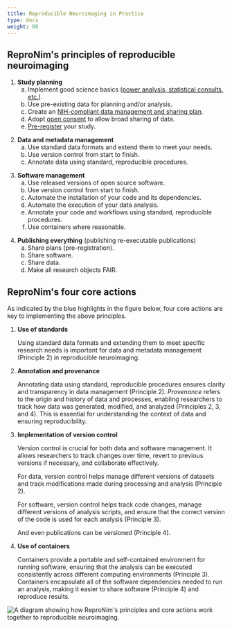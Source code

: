```yaml
---
title: Reproducible Neuroimaging in Practice
type: docs
weight: 80
---
```


## ReproNim's principles of reproducible neuroimaging

<!--
The style section will cause the sub-lists to be labeled with lowercase
letters.

Use care when modifying the principles since there are hard coded
references to them (by NUMBER.LETTER) on other pages.
-->

<style>
    ol ol li { list-style-type: lower-alpha; }
</style>

<!-- proposed abbreviated principles are in comments (like this one) -->

<!-- 1: Study planning -->
1. **Study planning**
    <!-- 1a: Implement good science -->
    1. Implement good science basics ([power analysis, statistical consults, etc.](https://www.repronim.org/module-stats/)).
    <!-- 1b: Use pre-existing data -->
    2. Use pre-existing data for planning and/or analysis.
    <!-- 1c: Create a DSMP -->
    3. Create an [NIH-compliant data management and sharing plan](https://sharing.nih.gov/data-management-and-sharing-policy/planning-and-budgeting-for-data-management-and-sharing/writing-a-data-management-and-sharing-plan#after).
    <!-- 1d: Adopt open consent -->
    4. Adopt [open consent](https://open-brain-consent.readthedocs.io/en/stable/) to allow broad sharing of data.
    <!-- 1e: Pre-register your study -->
    5. [Pre-register](https://www.cos.io/initiatives/prereg) your study.

<!-- 2: Data and metadata management -->
2.  **Data and metadata management**
    <!-- 2a: Use standard data formats -->
    1. Use standard data formats and extend them to meet your needs.
    <!-- 2b: Use data version control -->
    2. Use version control from start to finish.
    <!-- 2c: Annotate data -->
    3. Annotate data using standard, reproducible procedures.

<!-- 3: Software management -->
3.  **Software management**
    <!-- 3a: Use released open source software -->
    1. Use released versions of open source software.
    <!-- 3b: Use software version control -->
    2. Use version control from start to finish.
    <!-- 3c: Automate software installation -->
    3. Automate the installation of your code and its dependencies.
    <!-- 3d: Automate data analysis execution -->
    4. Automate the execution of your data analysis.
    <!-- 3e: Annotate code -->
    5. Annotate your code and workflows using standard, reproducible procedures.
    <!-- 3f: Use containers -->
    6. Use containers where reasonable.

<!-- 4: Publishing everything -->
4.  **Publishing everything** (publishing re-executable publications)
    <!-- 4a: Share research plans -->
    1. Share plans (pre-registration).
    <!-- 4b: Share software -->
    2. Share software.
    <!-- 4c: Share data -->
    3. Share data.
    <!-- 4d: Make all research objects FAIR -->
    4. Make all research objects FAIR.

## ReproNim's four core actions

As indicated by the blue highlights in the figure below, four core actions are key to implementing the above principles.

1. **Use of standards**

    Using standard data formats and extending them to meet specific research needs is important for data and metadata management (Principle 2) in reproducible neuroimaging.

3. **Annotation and provenance**

   Annotating data using standard, reproducible procedures ensures clarity and transparency in data management (Principle 2). _Provenance_ refers to the origin and history of data and processes, enabling researchers to track how data was generated, modified, and analyzed (Principles 2, 3, and 4). This is essential for understanding the context of data and ensuring reproducibility.

4. **Implementation of version control**

   Version control is crucial for both data and software management. It allows researchers to track changes over time, revert to previous versions if necessary, and collaborate effectively.

   For data, version control helps manage different versions of datasets and track modifications made during processing and analysis (Principle 2).

   For software, version control helps track code changes, manage different versions of analysis scripts, and ensure that the correct version of the code is used for each analysis (Principle 3).

   And even publications can be versioned (Principle 4).

5. **Use of containers**

   Containers provide a portable and self-contained environment for running software, ensuring that the analysis can be executed consistently across different computing environments (Principle 3). Containers encapsulate all of the software dependencies needed to run an analysis, making it easier to share software (Principle 4) and reproduce results.

![A diagram showing how ReproNim's principles and core actions work together to reproducible neuroimaging.](/images/principles-of-neuroimaging.jpg)
